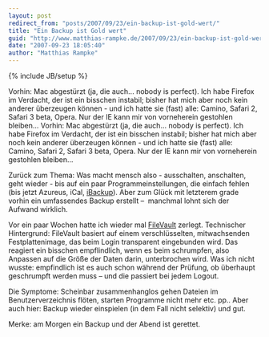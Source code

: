 ```yaml
---
layout: post
redirect_from: "posts/2007/09/23/ein-backup-ist-gold-wert/"
title: "Ein Backup ist Gold wert"
guid: "http://www.matthias-rampke.de/2007/09/23/ein-backup-ist-gold-wert/"
date: "2007-09-23 18:05:40"
author: "Matthias Rampke"
---
```

{% include JB/setup %}

Vorhin: Mac abgest&uuml;rzt (ja, die auch... nobody is perfect). Ich habe Firefox im Verdacht, der ist ein bisschen instabil; bisher hat mich aber noch kein anderer &uuml;berzeugen k&ouml;nnen - und ich hatte sie (fast) alle: Camino, Safari 2, Safari 3 beta, Opera. Nur der IE kann mir von vorneherein gestohlen bleiben...
Vorhin: Mac abgest&uuml;rzt (ja, die auch... nobody is perfect). Ich habe Firefox im Verdacht, der ist ein bisschen instabil; bisher hat mich aber noch kein anderer &uuml;berzeugen k&ouml;nnen - und ich hatte sie (fast) alle: Camino, Safari 2, Safari 3 beta, Opera. Nur der IE kann mir von vorneherein gestohlen bleiben...

Zur&uuml;ck zum Thema: Was macht mensch also - ausschalten, anschalten, geht wieder - bis auf ein paar Programmeinstellungen, die einfach fehlen (bis jetzt Azureus, iCal, <a href="http://www.grapefruit.ch/iBackup/" target="_blank">iBackup</a>). Aber zum Gl&uuml;ck mit letzterem grade vorhin ein umfassendes Backup erstellt &ndash;&nbsp; manchmal lohnt sich der Aufwand wirklich.

Vor ein paar Wochen hatte ich wieder mal <a href="http://www.apple.com/de/macosx/features/filevault/" target="_blank">FileVault</a> zerlegt. Technischer Hintergrund: FileVault basiert auf einem verschl&uuml;sselten, mitwachsenden Festplattenimage, das beim Login transparent eingebunden wird. Das reagiert ein bisschen empflindlich, wenn es beim schrumpfen, also Anpassen auf die Gr&ouml;&szlig;e der Daten darin, unterbrochen wird. Was ich nicht wusste: empfindlich ist es auch schon w&auml;hrend der Pr&uuml;fung, ob &uuml;berhaupt geschrumpft werden muss &ndash; und die passiert bei jedem Logout.

Die Symptome: Scheinbar zusammenhanglos gehen Dateien im Benutzerverzeichnis fl&ouml;ten, starten Programme nicht mehr etc. pp.. Aber auch hier: Backup wieder einspielen (in dem Fall nicht selektiv) und gut.

Merke: am Morgen ein Backup und der Abend ist gerettet.

